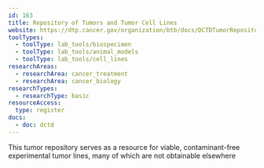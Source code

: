 ```yaml
---
id: 163
title: Repository of Tumors and Tumor Cell Lines
website: https://dtp.cancer.gov/organization/btb/docs/DCTDTumorRepositoryCatalog.pdf
toolTypes:
  - toolType: lab_tools/biospecimen
  - toolType: lab_tools/animal_models
  - toolType: lab_tools/cell_lines
researchAreas:
  - researchArea: cancer_treatment
  - researchArea: cancer_biology
researchTypes:
  - researchType: basic
resourceAccess:
  type: register
docs:
  - doc: dctd
---
```

This tumor repository serves as a resource for viable, contaminant-free experimental tumor lines, many of which are not obtainable elsewhere
